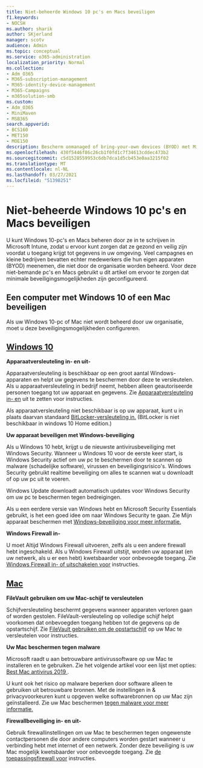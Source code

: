 ```yaml
---
title: Niet-beheerde Windows 10 pc's en Macs beveiligen
f1.keywords:
- NOCSH
ms.author: sharik
author: SKjerland
manager: scotv
audience: Admin
ms.topic: conceptual
ms.service: o365-administration
localization_priority: Normal
ms.collection:
- Adm_O365
- M365-subscription-management
- M365-identity-device-management
- M365-Campaigns
- m365solution-smb
ms.custom:
- Adm_O365
- MiniMaven
- MSB365
search.appverid:
- BCS160
- MET150
- MOE150
description: Bescherm onmanaged of bring-your-own devices (BYOD) met Microsoft 365.
ms.openlocfilehash: 430f5446f86c26cb1f0fd1c7f34613cddec473b2
ms.sourcegitcommit: c5d1528559953c6db7dca1d5cb453e0aa3215f02
ms.translationtype: MT
ms.contentlocale: nl-NL
ms.lasthandoff: 03/27/2021
ms.locfileid: "51398251"
---
```

# <a name="protect-unmanaged-windows-10-pcs-and-macs"></a>Niet-beheerde Windows 10 pc's en Macs beveiligen

U kunt Windows 10-pc's en Macs beheren door ze in te schrijven in Microsoft Intune, zodat u ervoor kunt zorgen dat ze gezond en veilig zijn voordat u toegang krijgt tot gegevens in uw omgeving. Veel campagnes en kleine bedrijven bevatten echter medewerkers die hun eigen apparaten (BYOD) meenemen, die niet door de organisatie worden beheerd. Voor deze niet-bemande pc's en Macs gebruikt u dit artikel om ervoor te zorgen dat minimale beveiligingsmogelijkheden zijn geconfigureerd.

<!--A Windows 10 PC is considered managed after you have completed the following two steps:

1. You (or the admin) set up device and data protection policies in the [setup  wizard](../business/set-up.md).

2. You have [connected your computer to Azure Active Directory](../business/set-up-windows-devices.md) and use your Microsoft 365 username and password to sign in.
3. --> 

## <a name="protect-a-computer-running-windows-10-or-a-mac"></a>Een computer met Windows 10 of een Mac beveiligen

<!--If you have a PC that is running Windows 10 that is not connected to Microsoft 365, or a Mac, the Microsoft 365 protections do not apply to it, but here are some things you can do to keep your data secure on these devices as well:
-->
Als uw Windows 10-pc of Mac niet wordt beheerd door uw organisatie, moet u deze beveiligingsmogelijkheden configureren.

## <a name="windows-10"></a>[Windows 10](#tab/Windows10)

**Apparaatversleuteling in- en uit-**<p>

Apparaatversleuteling is beschikbaar op een groot aantal Windows-apparaten en helpt uw gegevens te beschermen door deze te versleutelen. Als u apparaatversleuteling in bedrijf neemt, hebben alleen geautoriseerde personen toegang tot uw apparaat en gegevens. Zie [Apparaatversleuteling in- en](https://support.microsoft.com/help/4028713/windows-10-turn-on-device-encryption) uit te zetten voor instructies.

 Als apparaatversleuteling niet beschikbaar is op uw apparaat, kunt u in plaats daarvan standaard [BitLocker-versleuteling in.](https://support.microsoft.com/help/4028713/windows-10-turn-on-device-encryption) (BitLocker is niet beschikbaar in windows 10 Home edition.) 

**Uw apparaat beveiligen met Windows-beveiliging**<p>
Als u Windows 10 hebt, krijgt u de nieuwste antivirusbeveiliging met Windows Security. Wanneer u Windows 10 voor de eerste keer start, is Windows Security actief om uw pc te beschermen door te scannen op malware (schadelijke software), virussen en beveiligingsrisico's. Windows Security gebruikt realtime beveiliging om alles te scannen wat u downloadt of op uw pc uit te voeren.

Windows Update downloadt automatisch updates voor Windows Security om uw pc te beschermen tegen bedreigingen.

Als u een eerdere versie van Windows hebt en Microsoft Security Essentials gebruikt, is het een goed idee om naar Windows Security te gaan. Zie Mijn apparaat beschermen met [Windows-beveiliging voor meer informatie.](https://support.microsoft.com/help/17464/windows-10-help-protect-my-device-with-windows-security)

**Windows Firewall in-**<p>
U moet Altijd Windows Firewall uitvoeren, zelfs als u een andere firewall hebt ingeschakeld. Als u Windows Firewall uitstijt, worden uw apparaat (en uw netwerk, als u er een hebt) kwetsbaarder voor onbevoegde toegang. Zie [Windows Firewall in- of uitschakelen voor](https://support.microsoft.com/help/4028544/windows-10-turn-windows-defender-firewall-on-or-off) instructies.

## <a name="mac"></a>[Mac](#tab/Mac)

**FileVault gebruiken om uw Mac-schijf te versleutelen**<p>
Schijfversleuteling beschermt gegevens wanneer apparaten verloren gaan of worden gestolen. FileVault-versleuteling op volledige schijf helpt voorkomen dat onbevoegden toegang hebben tot de gegevens op de opstartschijf. Zie [FileVault gebruiken om de opstartschijf](https://support.apple.com/HT204837) op uw Mac te versleutelen voor instructies.

**Uw Mac beschermen tegen malware**<p>
Microsoft raadt u aan betrouwbare antivirussoftware op uw Mac te installeren en te gebruiken. Zie het volgende artikel voor een lijst met opties: [Best Mac antivirus 2019 ](https://www.macworld.co.uk/feature/mac-software/mac-antivirus-3672182/).

U kunt ook het risico op malware beperken door software alleen te gebruiken uit betrouwbare bronnen. Met de instellingen in & privacyvoorkeuren kunt u opgeven welke softwarebronnen op uw Mac zijn geïnstalleerd. Zie uw Mac beschermen [tegen malware voor meer informatie.](https://support.apple.com/kb/PH25087)

**Firewallbeveiliging in- en uit-**<p>
Gebruik firewallinstellingen om uw Mac te beschermen tegen ongewenste contactpersonen die door andere computers worden gestart wanneer u verbinding hebt met internet of een netwerk. Zonder deze beveiliging is uw Mac mogelijk kwetsbaarder voor onbevoegde toegang. Zie [de toepassingsfirewall voor](https://support.apple.com/HT201642) instructies.
